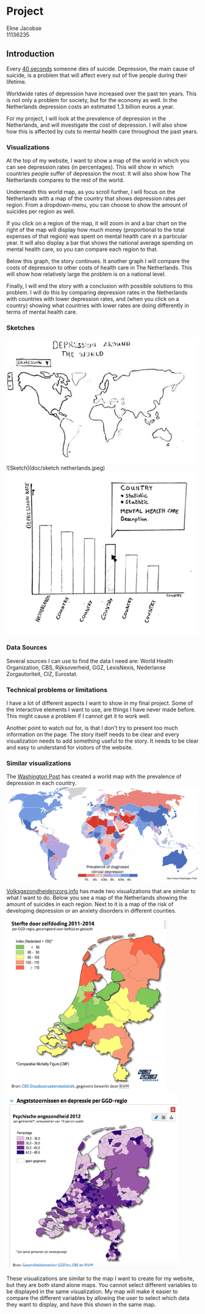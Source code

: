 # Project

Eline Jacobse  
11136235

## Introduction

Every [40 seconds](http://www.who.int/mental_health/suicide-prevention/en/) someone dies of suicide. Depression, the main cause of suicide, is a problem that will affect every out of five people during their lifetime.

Worldwide rates of depression have increased over the past ten years. This is not only a problem for society, but for the economy as well. In the Netherlands depression costs an estimated 1,3 billion euros a year.

For my project, I will look at the prevalence of depression in the Netherlands, and will investigate the cost of depression. I will also show how this is affected by cuts to mental health care throughout the past years.


### Visualizations

At the top of my website, I want to show a map of the world in which you can see depression rates (in percentages). This will show in which countries people suffer of depression the most. It will also show how The Netherlands compares to the rest of the world.

Underneath this world map, as you scroll further, I will focus on the Netherlands with a map of the country that shows depression rates per region. From a dropdown-menu, you can choose to show the amount of suicides per region as well.

If you click on a region of the map, it will zoom in and a bar chart on the right of the map will display how much money (proportional to the total expenses of that region) was spent on mental health care in a particular year. It will also display a bar that shows the national average spending on mental health care, so you can compare each region to that.

Below this graph, the story continues. It another graph I will compare the costs of depression to other costs of health care in The Netherlands. This will show how relatively large the problem is on a national level.

Finally, I will end the story with a conclusion with possible solutions to this problem. I will do this by comparing depression rates in the Netherlands with countries with lower depression rates, and (when you click on a country) showing what countries with lower rates are doing differently in terms of mental health care.


### Sketches  

![Sketch](doc/sketch-world-map.jpg)![Sketch](doc/sketch netherlands.jpeg)![Sketch](doc/sketch-bar-chart.jpeg)

### Data Sources
Several sources I can use to find the data I need are: World Health Organization, CBS, Rijksoverheid, GGZ, LexisNexis, Nederlanse Zorgautoriteit, CIZ, Eurostat.

### Technical problems or limitations  

I have a lot of different aspects I want to show in my final project. Some of the interactive elements I want to use, are things I have never made before. This might cause a problem if I cannot get it to work well.

Another point to watch out for, is that I don't try to present too much information on the page. The story itself needs to be clear and every visualization needs to add something useful to the story. It needs to be clear and easy to understand for visitors of the website.

### Similar visualizations

The [Washington Post](https://www.washingtonpost.com/news/worldviews/wp/2013/11/07/a-stunning-map-of-depression-rates-around-the-world/?utm_term=.2ad431790650) has created a world map with the prevalence of depression in each country.
![World suicide map](doc/world_map_depression.jpeg)

[Volksgezondheidenzorg.info](https://www.volksgezondheidenzorg.info/onderwerp/sterfte-naar-doodsoorzaak/regionaal-internationaal/niet-natuurlijk#node-sterfte-door-zelfdoding-ggd-regio) has made two visualizations that are similar to what I want to do. Below you see a map of the Netherlands showing the amount of suicides in each region. Next to it is a map of the risk of developing depression or an anxiety disorders in different counties.

<img src="doc/sterfte-door-zelfdoding.png" width="420"><img src="doc/risico_angststoornissen_depressie.png" width="450">

These visualizations are similar to the map I want to create for my website, but they are both stand alone maps. You cannot select different variables to be displayed in the same visualization. My map will make it easier to compare the different variables by allowing the user to select which data they want to display, and have this shown in the same map.
